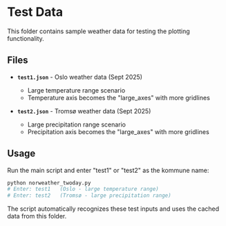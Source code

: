 # Test Data
This folder contains sample weather data for testing the plotting functionality.

## Files

- **`test1.json`** - Oslo weather data (Sept 2025)
  - Large temperature range scenario
  - Temperature axis becomes the "large_axes" with more gridlines
  
- **`test2.json`** - Tromsø weather data (Sept 2025)  
  - Large precipitation range scenario
  - Precipitation axis becomes the "large_axes" with more gridlines

## Usage
Run the main script and enter "test1" or "test2" as the kommune name:

```bash
python norweather_twoday.py
# Enter: test1   (Oslo - large temperature range)
# Enter: test2   (Tromsø - large precipitation range)
```

The script automatically recognizes these test inputs and uses the cached data from this folder.